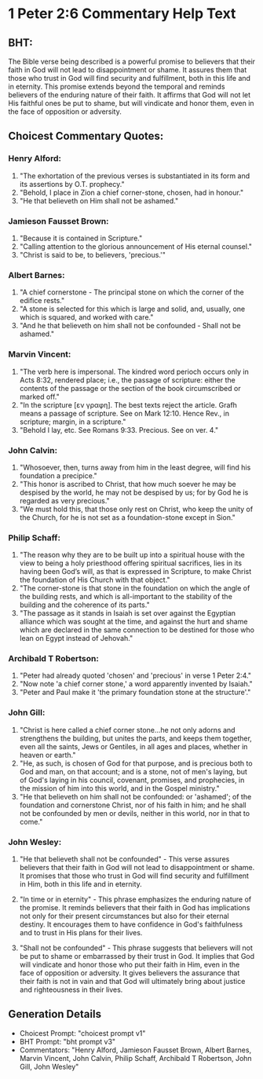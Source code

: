 # 1 Peter 2:6 Commentary Help Text

## BHT:
The Bible verse being described is a powerful promise to believers that their faith in God will not lead to disappointment or shame. It assures them that those who trust in God will find security and fulfillment, both in this life and in eternity. This promise extends beyond the temporal and reminds believers of the enduring nature of their faith. It affirms that God will not let His faithful ones be put to shame, but will vindicate and honor them, even in the face of opposition or adversity.

## Choicest Commentary Quotes:
### Henry Alford:
1. "The exhortation of the previous verses is substantiated in its form and its assertions by O.T. prophecy."
2. "Behold, I place in Zion a chief corner-stone, chosen, had in honour."
3. "He that believeth on Him shall not be ashamed."

### Jamieson Fausset Brown:
1. "Because it is contained in Scripture."
2. "Calling attention to the glorious announcement of His eternal counsel."
3. "Christ is said to be, to believers, 'precious.'"

### Albert Barnes:
1. "A chief cornerstone - The principal stone on which the corner of the edifice rests."
2. "A stone is selected for this which is large and solid, and, usually, one which is squared, and worked with care."
3. "And he that believeth on him shall not be confounded - Shall not be ashamed."

### Marvin Vincent:
1. "The verb here is impersonal. The kindred word perioch occurs only in Acts 8:32, rendered place; i.e., the passage of scripture: either the contents of the passage or the section of the book circumscribed or marked off."
2. "In the scripture [εν γραφη]. The best texts reject the article. Grafh means a passage of scripture. See on Mark 12:10. Hence Rev., in scripture; margin, in a scripture."
3. "Behold I lay, etc. See Romans 9:33. Precious. See on ver. 4."

### John Calvin:
1. "Whosoever, then, turns away from him in the least degree, will find his foundation a precipice."
2. "This honor is ascribed to Christ, that how much soever he may be despised by the world, he may not be despised by us; for by God he is regarded as very precious."
3. "We must hold this, that those only rest on Christ, who keep the unity of the Church, for he is not set as a foundation-stone except in Sion."

### Philip Schaff:
1. "The reason why they are to be built up into a spiritual house with the view to being a holy priesthood offering spiritual sacrifices, lies in its having been God’s will, as that is expressed in Scripture, to make Christ the foundation of His Church with that object." 
2. "The corner-stone is that stone in the foundation on which the angle of the building rests, and which is all-important to the stability of the building and the coherence of its parts." 
3. "The passage as it stands in Isaiah is set over against the Egyptian alliance which was sought at the time, and against the hurt and shame which are declared in the same connection to be destined for those who lean on Egypt instead of Jehovah."

### Archibald T Robertson:
1. "Peter had already quoted 'chosen' and 'precious' in verse 1 Peter 2:4."
2. "Now note 'a chief corner stone,' a word apparently invented by Isaiah."
3. "Peter and Paul make it 'the primary foundation stone at the structure'."

### John Gill:
1. "Christ is here called a chief corner stone...he not only adorns and strengthens the building, but unites the parts, and keeps them together, even all the saints, Jews or Gentiles, in all ages and places, whether in heaven or earth."
2. "He, as such, is chosen of God for that purpose, and is precious both to God and man, on that account; and is a stone, not of men's laying, but of God's laying in his council, covenant, promises, and prophecies, in the mission of him into this world, and in the Gospel ministry."
3. "He that believeth on him shall not be confounded: or 'ashamed'; of the foundation and cornerstone Christ, nor of his faith in him; and he shall not be confounded by men or devils, neither in this world, nor in that to come."

### John Wesley:
1. "He that believeth shall not be confounded" - This verse assures believers that their faith in God will not lead to disappointment or shame. It promises that those who trust in God will find security and fulfillment in Him, both in this life and in eternity.

2. "In time or in eternity" - This phrase emphasizes the enduring nature of the promise. It reminds believers that their faith in God has implications not only for their present circumstances but also for their eternal destiny. It encourages them to have confidence in God's faithfulness and to trust in His plans for their lives.

3. "Shall not be confounded" - This phrase suggests that believers will not be put to shame or embarrassed by their trust in God. It implies that God will vindicate and honor those who put their faith in Him, even in the face of opposition or adversity. It gives believers the assurance that their faith is not in vain and that God will ultimately bring about justice and righteousness in their lives.


## Generation Details
- Choicest Prompt: "choicest prompt v1"
- BHT Prompt: "bht prompt v3"
- Commentators: "Henry Alford, Jamieson Fausset Brown, Albert Barnes, Marvin Vincent, John Calvin, Philip Schaff, Archibald T Robertson, John Gill, John Wesley"
